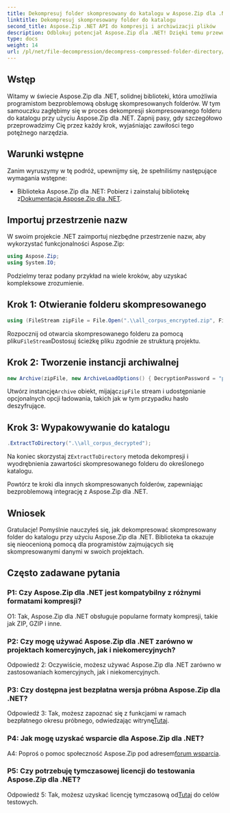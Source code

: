 ```yaml
---
title: Dekompresuj folder skompresowany do katalogu w Aspose.Zip dla .NET
linktitle: Dekompresuj skompresowany folder do katalogu
second_title: Aspose.Zip .NET API do kompresji i archiwizacji plików
description: Odblokuj potencjał Aspose.Zip dla .NET! Dzięki temu przewodnikowi krok po kroku dowiesz się, jak bez wysiłku zdekompresować foldery. Zanurz się w świecie płynnej kompresji i ekstrakcji.
type: docs
weight: 14
url: /pl/net/file-decompression/decompress-compressed-folder-directory/
---
```

## Wstęp

Witamy w świecie Aspose.Zip dla .NET, solidnej biblioteki, która umożliwia programistom bezproblemową obsługę skompresowanych folderów. W tym samouczku zagłębimy się w proces dekompresji skompresowanego folderu do katalogu przy użyciu Aspose.Zip dla .NET. Zapnij pasy, gdy szczegółowo przeprowadzimy Cię przez każdy krok, wyjaśniając zawiłości tego potężnego narzędzia.

## Warunki wstępne

Zanim wyruszymy w tę podróż, upewnijmy się, że spełniliśmy następujące wymagania wstępne:

-  Biblioteka Aspose.Zip dla .NET: Pobierz i zainstaluj bibliotekę z[Dokumentacja Aspose.Zip dla .NET](https://reference.aspose.com/zip/net/).

## Importuj przestrzenie nazw

W swoim projekcie .NET zaimportuj niezbędne przestrzenie nazw, aby wykorzystać funkcjonalności Aspose.Zip:

```csharp
using Aspose.Zip;
using System.IO;
```

Podzielmy teraz podany przykład na wiele kroków, aby uzyskać kompleksowe zrozumienie.

## Krok 1: Otwieranie folderu skompresowanego

```csharp
using (FileStream zipFile = File.Open(".\\all_corpus_encrypted.zip", FileMode.Open))
```

 Rozpocznij od otwarcia skompresowanego folderu za pomocą pliku`FileStream`Dostosuj ścieżkę pliku zgodnie ze strukturą projektu.

## Krok 2: Tworzenie instancji archiwalnej

```csharp
new Archive(zipFile, new ArchiveLoadOptions() { DecryptionPassword = "p@s$" })
```

 Utwórz instancję`Archive` obiekt, mijając`zipFile` stream i udostępnianie opcjonalnych opcji ładowania, takich jak w tym przypadku hasło deszyfrujące.

## Krok 3: Wypakowywanie do katalogu

```csharp
.ExtractToDirectory(".\\all_corpus_decrypted");
```

 Na koniec skorzystaj z`ExtractToDirectory` metoda dekompresji i wyodrębnienia zawartości skompresowanego folderu do określonego katalogu.

Powtórz te kroki dla innych skompresowanych folderów, zapewniając bezproblemową integrację z Aspose.Zip dla .NET.

## Wniosek

Gratulacje! Pomyślnie nauczyłeś się, jak dekompresować skompresowany folder do katalogu przy użyciu Aspose.Zip dla .NET. Biblioteka ta okazuje się nieocenioną pomocą dla programistów zajmujących się skompresowanymi danymi w swoich projektach.

## Często zadawane pytania

### P1: Czy Aspose.Zip dla .NET jest kompatybilny z różnymi formatami kompresji?

O1: Tak, Aspose.Zip dla .NET obsługuje popularne formaty kompresji, takie jak ZIP, GZIP i inne.

### P2: Czy mogę używać Aspose.Zip dla .NET zarówno w projektach komercyjnych, jak i niekomercyjnych?

Odpowiedź 2: Oczywiście, możesz używać Aspose.Zip dla .NET zarówno w zastosowaniach komercyjnych, jak i niekomercyjnych.

### P3: Czy dostępna jest bezpłatna wersja próbna Aspose.Zip dla .NET?

 Odpowiedź 3: Tak, możesz zapoznać się z funkcjami w ramach bezpłatnego okresu próbnego, odwiedzając witrynę[Tutaj](https://releases.aspose.com/).

### P4: Jak mogę uzyskać wsparcie dla Aspose.Zip dla .NET?

 A4: Poproś o pomoc społeczność Aspose.Zip pod adresem[forum wsparcia](https://forum.aspose.com/c/zip/37).

### P5: Czy potrzebuję tymczasowej licencji do testowania Aspose.Zip dla .NET?

 Odpowiedź 5: Tak, możesz uzyskać licencję tymczasową od[Tutaj](https://purchase.aspose.com/temporary-license/) do celów testowych.